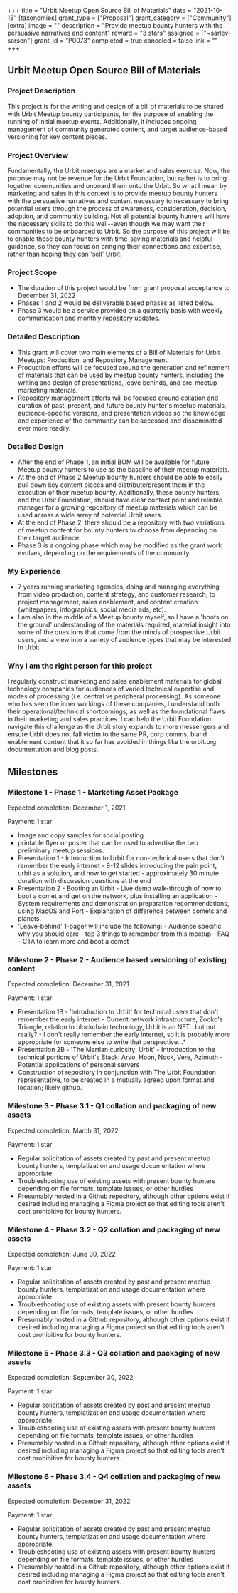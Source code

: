 +++
title = "Urbit Meetup Open Source Bill of Materials"
date = "2021-10-13"
[taxonomies]
grant_type = ["Proposal"]
grant_category = ["Community"]
[extra]
image = ""
description = "Provide meetup bounty hunters with the persuasive narratives and content"
reward = "3 stars"
assignee = ["~sarlev-sarsen"]
grant_id = "P0073"
completed = true
canceled = false
link = ""
+++

## Urbit Meetup Open Source Bill of Materials

### Project Description

This project is for the writing and design of a bill of materials to be shared with Urbit Meetup bounty participants, for the purpose of enabling the running of initial meetup events. Additionally, it includes ongoing management of community generated content, and target audience-based versioning for key content pieces.

### Project Overview

Fundamentally, the Urbit meetups are a market and sales exercise. Now, the purpose may not be revenue for the Urbit Foundation, but rather is to bring together communities and onboard them onto the Urbit. So what I mean by marketing and sales in this context is to provide meetup bounty hunters with the persuasive narratives and content necessary to necessary to bring potential users through the process of awareness, consideration, decision, adoption, and community building. Not all potential bounty hunters will have the necessary skills to do this well--even though we may want their communities to be onboarded to Urbit. So the purpose of this project will be to enable those bounty hunters with time-saving materials and helpful guidance, so they can focus on bringing their connections and expertise, rather than hoping they can 'sell' Urbit.

### Project Scope

- The duration of this project would be from grant proposal acceptance to December 31, 2022
- Phases 1 and 2 would be deliverable based phases as listed below.
- Phase 3 would be a service provided on a quarterly basis with weekly communication and monthly repository updates.

### Detailed Description

- This grant will cover two main elements of a Bill of Materials for Urbit Meetups: Production, and Repository Management.
- Production efforts will be focused around the generation and refinement of materials that can be used by meetup bounty hunters, including the writing and design of presentations, leave behinds, and pre-meetup marketing materials.
- Repository management efforts will be focused around collation and curation of past, present, and future bounty hunter's meetup materials, audience-specific versions, and presentation videos so the knowledge and experience of the community can be accessed and disseminated ever more readily.

### Detailed Design

- After the end of Phase 1, an initial BOM will be available for future Meetup bounty hunters to use as the baseline of their meetup materials.
- At the end of Phase 2 Meetup bounty hunters should be able to easily pull down key content pieces and distribute/present them in the execution of their meetup bounty. Additionally, these bounty hunters, and the Urbit Foundation, should have clear contact point and reliable manager for a growing repository of meetup materials which can be used across a wide array of potential Urbit users.
- At the end of Phase 2, there should be a repository with two variations of meetup content for bounty hunters to choose from depending on their target audience.
- Phase 3 is a ongoing phase which may be modified as the grant work evolves, depending on the requirements of the community.

### My Experience

- 7 years running marketing agencies, doing and managing everything from video production, content strategy, and customer research, to project management, sales enablement, and content creation (whitepapers, infographics, social media ads, etc).
- I am also in the middle of a Meetup bounty myself, so I have a 'boots on the ground' understanding of the materials required, material insight into some of the questions that come from the minds of prospective Urbit users, and a view into a variety of audience types that may be interested in Urbit.

### Why I am the right person for this project

I regularly construct marketing and sales enablement materials for global technology companies for audiences of varied technical expertise and modes of processing (i.e. central vs peripheral processing). As someone who has seen the inner workings of these companies, I understand both their operational/technical shortcomings, as well as the foundational flaws in their marketing and sales practices. I can help the Urbit Foundation navigate this challenge as the Urbit story expands to more messengers and ensure Urbit does not fall victim to the same PR, corp comms, bland enablement content that it so far has avoided in things like the urbit.org documentation and blog posts.

## Milestones

### Milestone 1 - Phase 1 - Marketing Asset Package

Expected completion: December 1, 2021

Payment: 1 star

- Image and copy samples for social posting
- printable flyer or poster that can be used to advertise the two preliminary meetup sessions.
- Presentation 1 - Introduction to Urbit for non-technical users that don't remember the early internet - 8-12 slides introducing the pain point, urbit as a solution, and how to get started - approximately 30 minute duration with discussion questions at the end
- Presentation 2 - Booting an Urbit - Live demo walk-through of how to boot a comet and get on the network, plus installing an application - System requirements and demonstration preparation recommendations, using MacOS and Port - Explanation of difference between comets and planets.
- 'Leave-behind' 1-pager will include the following: - Audience specific why you should care - top 3 things to remember from this meetup - FAQ - CTA to learn more and boot a comet

### Milestone 2 - Phase 2 - Audience based versioning of existing content

Expected completion: December 31, 2021

Payment: 1 star

- Presentation 1B - 'Introduction to Urbit' for technical users that don't remember the early internet - Current network infrastructure, Zooko's Triangle, relation to blockchain technology, Urbit is an NFT...but not really? - I don't really remember the early internet, so it is probably more appropriate for someone else to write that perspective...\*
- Presentation 2B - 'The Martian curiosity: Urbit' - Introduction to the technical portions of Urbit's Stack: Arvo, Hoon, Nock, Vere, Azimuth - Potential applications of personal servers
- Construction of repository in conjunction with The Urbit Foundation representative, to be created in a mutually agreed upon format and location; likely github.

### Milestone 3 - Phase 3.1 - Q1 collation and packaging of new assets

Expected completion: March 31, 2022

Payment: 1 star

- Regular solicitation of assets created by past and present meetup bounty hunters, templatization and usage documentation where appropriate.
- Troubleshooting use of existing assets with present bounty hunters depending on file formats, template issues, or other hurdles
- Presumably hosted in a Github repository, although other options exist if desired including managing a Figma project so that editing tools aren't cost prohibitive for bounty hunters.

### Milestone 4 - Phase 3.2 - Q2 collation and packaging of new assets

Expected completion: June 30, 2022

Payment: 1 star

- Regular solicitation of assets created by past and present meetup bounty hunters, templatization and usage documentation where appropriate.
- Troubleshooting use of existing assets with present bounty hunters depending on file formats, template issues, or other hurdles
- Presumably hosted in a Github repository, although other options exist if desired including managing a Figma project so that editing tools aren't cost prohibitive for bounty hunters.

### Milestone 5 - Phase 3.3 - Q3 collation and packaging of new assets

Expected completion: September 30, 2022

Payment: 1 star

- Regular solicitation of assets created by past and present meetup bounty hunters, templatization and usage documentation where appropriate.
- Troubleshooting use of existing assets with present bounty hunters depending on file formats, template issues, or other hurdles
- Presumably hosted in a Github repository, although other options exist if desired including managing a Figma project so that editing tools aren't cost prohibitive for bounty hunters.

### Milestone 6 - Phase 3.4 - Q4 collation and packaging of new assets

Expected completion: December 31, 2022

Payment: 1 star

- Regular solicitation of assets created by past and present meetup bounty hunters, templatization and usage documentation where appropriate.
- Troubleshooting use of existing assets with present bounty hunters depending on file formats, template issues, or other hurdles
- Presumably hosted in a Github repository, although other options exist if desired including managing a Figma project so that editing tools aren't cost prohibitive for bounty hunters.
